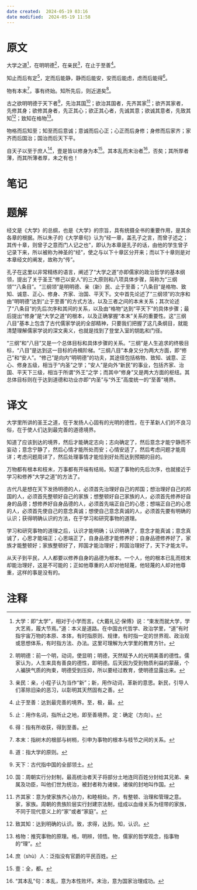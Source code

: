 ```yaml
---
date created:  2024-05-19 03:16
date modified:  2024-05-19 11:58
---
```

# 原文
大学之道[^1]，在明明德[^2]，在亲民[^3]，在止于至善[^4]。

知止而后有定[^5]，定而后能静，静而后能安，安而后能虑，虑而后能得[^6]。

物有本末[^7]，事有终始。知所先后，则近道矣[^8]。

古之欲明明德于天下者[^9]，先治其国[^10]；欲治其国者，先齐其家[^11]；欲齐其家者，先修其身；欲修其身者，先正其心；欲正其心者，先诚其意；欲诚其意者，先致其知[^12]；致知在格物[^13]。

物格而后知至；知至而后意诚；意诚而后心正；心正而后身修；身修而后家齐；家齐而后国治；国治而后天下平。

自天子以至于庶人[^14]，壹是皆以修身为本[^15]。其本乱而末治者[^16]，否矣；其所厚者薄，而其所薄者厚，未之有也！
# 笔记

# 题解
经文是《大学》的总纲，也是《大学》的宗旨，具有统摄全书的重要作用，是其余各章的根据。所以朱子的《大学章句》认为“经一章，盖孔子之言，而曾子述之；其传十章，则曾子之意而门人记之也”，即认为本章是孔子的话，由他的学生曾子记录下来，所以被称为神圣的“经”，使之与以下十章区分开来；而以下十章则是对本章经文的阐发，故称为“传”。

孔子在这里以非常精练的语言，阐述了“大学之道”亦即儒家的政治哲学的基本纲领，提出了关于圣王“修己以安人”的三大原则和八项具体步骤，简称为“三纲领”“八条目”。“三纲领”是明明德、亲（新）民、止于至善；“八条目”是格物、致知、诚意、正心、修身、齐家、治国、平天下。文中首先论述了“三纲领”的次序和由“明明德”达到“止于至善”的方式方法，以及三者之间的本末关系；其次论述了“八条目”的先后次序和其间的关系，以及由“格物”达到“平天下”的具体步骤；最后提出“修身”是“大学之道”的根本，以及正确掌握“本末”关系的重要性。这“三纲八目”基本上包含了古代儒家学说的全部精神，只要我们把握了这几条纲目，就能清楚理解儒家学说的深文奥义，也就是找到了登堂入室的钥匙和门径。

“三纲”和“八目”又是一个总体目标和具体步骤的关系。“三纲”是人生追求的终极目标，“八目”是达到这一目标的舟楫阶梯。“三纲八目”本身又分为两大方面，即“修己”和“安人”。“修己”是向内“明明德”的功夫，其途径包括格物、致知、诚意、正心、修身五级，相当于“内圣”之学；“安人”是向外“新民”的事业，包括齐家、治国、平天下三级，相当于所谓“外王”之学；而其中“修身”又是两大方面的枢纽。其总体目标则在于达到道德和功业亦即“内圣”与“外王”高度统一的“至善”境界。
# 译文
大学里所讲的圣王之道，在于发扬人心固有的光明的德性，在于革新人们的不良习俗，在于使人们达到最完善的道德境界。

知道了应该到达的境界，然后才能确定志向；志向确定了，然后意念才能宁静而不妄动；意念宁静了，然后心情才能所处而安；心情安适了，然后考虑问题才能周详；考虑问题周详了，然后处理事情才能恰到好处而达到预期的目的。

万物都有根本和枝末，万事都有开端有结局。知道了事物的先后次序，也就接近于学习和修养“大学之道”的方法了。

古代凡是想在天下发扬明德的人，必须首先治理好自己的邦国；想治理好自己的邦国的人，必须首先整顿好自己的家族；想整顿好自己家族的人，必须首先修养好自身的品德；想修养好自身品德的人，必须首先端正自己的心思；想端正自己的心思的人，必须首先使自己的意念真诚；想使自己意念真诚的人，必须首先要有明确的认识；获得明确认识的方法，在于学习和研究事物的道理。

学习和研究事物的道理之后，认识才能明确；认识明确了，意念才能真诚；意念真诚了，心思才能端正；心思端正了，自身品德才能修养好；自身品德修养好了，家族才能整顿好；家族整顿好了，邦国才能治理好；邦国治理好了，天下才能太平。

从天子到平民，人人都要以修养自身的品德为根本。一个人，他的根本已乱而枝末却能治理好，这是不可能的；正如他尊重的人却对他轻蔑，他轻蔑的人却对他尊重，这样的事是没有的。
# 注释

[^1]: 大学：即“太学”，相对于小学而言。《大戴礼记·保傅》说：“束发而就大学，学大艺焉，履大节焉。”道：本义是道路。在中国古代哲学、政治学里，“道”有时指宇宙万物的本原、本体，有时指原则、规律，有时指一定的世界观、政治观或思想体系，有时指方法、办法。这里可理解为大学里的教育方针。
[^2]: 明明德：前一个明，动词，使显明；明德，天然赋予人的光明美善的德性。儒家认为，人生来具有善良的德性，即明德。后天因为受到物质利益的蒙蔽，个人褊狭气质的拘束，明德受到压抑，所以要经过教育，使明德显露出来。
[^3]: 亲民：亲，小程子认为当作“新”；新，用作动词，革新的意思。新民，引导人们革除旧染的恶习，以彰明其天然固有之善。
[^4]: 止于至善：达到最完善的境界。至，极，最。
[^5]: 止：用作名词，指所止之地，即至善境界。定：确定（方向）。
[^6]: 得：指有所收获，得到至善。
[^7]: 本末：指树木的根部与树梢，引申为事物的根本与枝节之间的关系。
[^8]: 道：指大学的原则。
[^9]: 天下：古代指中国的全部领土。
[^10]: 国：周朝实行分封制，最高统治者天子将部分土地连同百姓分封给其兄弟、亲属及功臣，叫他们世为统治，被封者称为诸侯，诸侯的封地叫作国。
[^11]: 齐其家：意为使家族齐心协力，和睦相处。齐，有整顿、治理和管理之意。家，家族。周朝的贵族阶层实行封建宗法制，组成以血缘关系为纽带的家族，不同于现代意义上的“家”或者“家庭”。
[^12]: 致其知：达到明确的认识。致，求得，达到。知，认识。
[^13]: 格物：推究事物的原理。格，明辨，领悟。物，儒家的哲学观念，指事物的“理”。
[^14]: 庶（shù）人：泛指没有官爵的平民百姓。
[^15]: 壹：全，都。
[^16]: “其本乱”句：本乱，意为本性败坏。末治，意为国家治理成功。